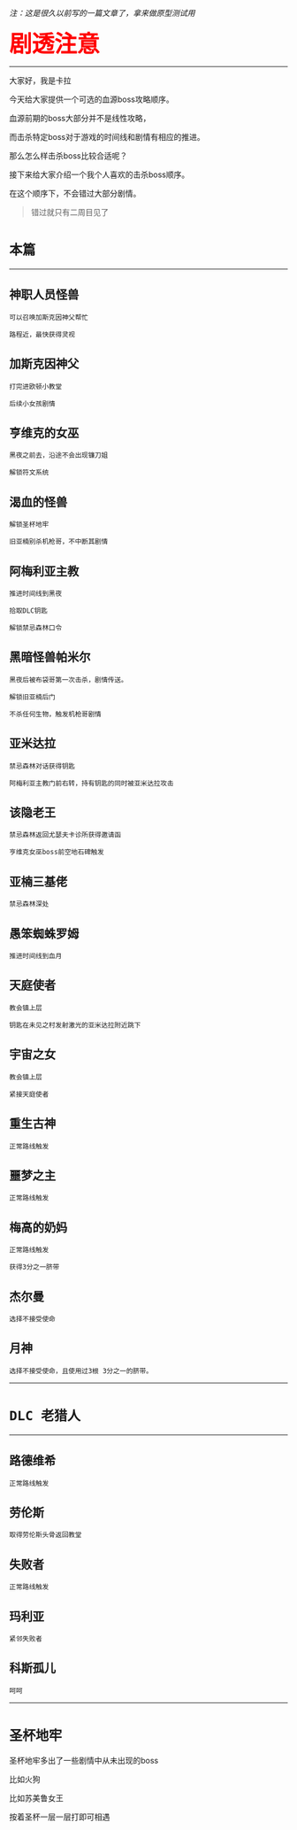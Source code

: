 *注：这是很久以前写的一篇文章了，拿来做原型测试用*

<strong><font size=20 color="red">`剧透注意`</font></strong>
***

大家好，我是卡拉

今天给大家提供一个可选的血源boss攻略顺序。

血源前期的boss大部分并不是线性攻略，

而击杀特定boss对于游戏的时间线和剧情有相应的推进。

那么怎么样击杀boss比较合适呢？

接下来给大家介绍一个我个人喜欢的击杀boss顺序。

在这个顺序下，不会错过大部分剧情。

>错过就只有二周目见了

# `本篇`

***

## 神职人员怪兽

    可以召唤加斯克因神父帮忙

    路程近，最快获得灵视

## 加斯克因神父

    打完进欧顿小教堂

    后续小女孩剧情

## 亨维克的女巫

    黑夜之前去，沿途不会出现镰刀姐

    解锁符文系统

## 渴血的怪兽

    解锁圣杯地牢

    旧亚楠别杀机枪哥，不中断其剧情

## 阿梅利亚主教

    推进时间线到黑夜

    拾取DLC钥匙

    解锁禁忌森林口令

## 黑暗怪兽帕米尔

    黑夜后被布袋哥第一次击杀，剧情传送。

    解锁旧亚楠后门

    不杀任何生物，触发机枪哥剧情

## 亚米达拉

    禁忌森林对话获得钥匙

    阿梅利亚主教门前右转，持有钥匙的同时被亚米达拉攻击

## 该隐老王

    禁忌森林返回尤瑟夫卡诊所获得邀请函

    亨维克女巫boss前空地石碑触发

## 亚楠三基佬

    禁忌森林深处

## 愚笨蜘蛛罗姆

    推进时间线到血月

## 天庭使者

    教会镇上层

    钥匙在未见之村发射激光的亚米达拉附近跳下

## 宇宙之女

    教会镇上层

    紧接天庭使者

## 重生古神

    正常路线触发

## 噩梦之主

    正常路线触发

## 梅高的奶妈

    正常路线触发

    获得3分之一脐带

## 杰尔曼

    选择不接受使命

## 月神

    选择不接受使命，且使用过3根 3分之一的脐带。

***

# `DLC 老猎人`

***

## 路德维希

    正常路线触发

## 劳伦斯

    取得劳伦斯头骨返回教堂

## 失败者

    正常路线触发

## 玛利亚

    紧邻失败者

## 科斯孤儿

    呵呵

***

# `圣杯地牢`

圣杯地牢多出了一些剧情中从未出现的boss

比如火狗

比如苏美鲁女王

按着圣杯一层一层打即可相遇